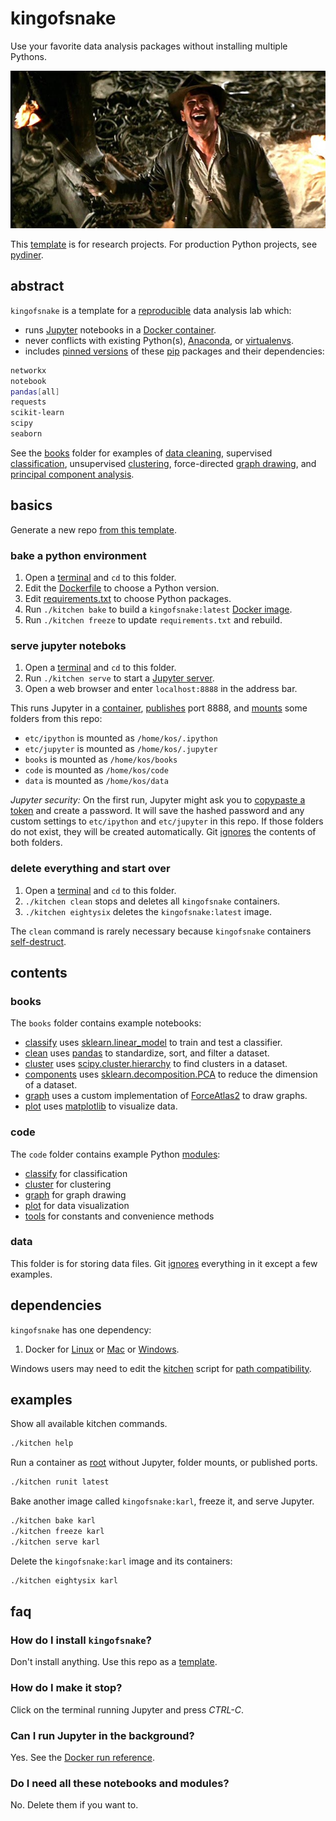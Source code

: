 # kingofsnake

Use your favorite data analysis packages without installing multiple Pythons.

<img
  alt="snakepit"
  src="https://raw.githubusercontent.com/samkennerly/posters/master/kingofsnake.jpeg"
  title="Asps. Very dangerous.">

This [template] is for research projects. For production Python projects, see [pydiner].

[template]: https://help.github.com/en/articles/creating-a-repository-from-a-template
[pydiner]: https://github.com/samkennerly/pydiner/


## abstract

`kingofsnake` is a template for a [reproducible] data analysis lab which:

- runs [Jupyter] notebooks in a [Docker container].
- never conflicts with existing Python(s), [Anaconda], or [virtualenvs].
- includes [pinned versions] of these [pip] packages and their dependencies:

```sh
networkx
notebook
pandas[all]
requests
scikit-learn
scipy
seaborn
```
[reproducible]: https://en.wikipedia.org/wiki/Replication_crisis
[Jupyter]: https://jupyter.org/
[Docker container]: https://docs.docker.com/develop/
[Anaconda]: https://www.anaconda.com/
[virtualenvs]: https://virtualenv.pypa.io/en/latest/
[pinned versions]: https://pip.pypa.io/en/stable/user_guide/#pinned-version-numbers
[pip]: https://pip.pypa.io/en/stable/

See the [books] folder for examples of [data cleaning], supervised [classification], unsupervised [clustering], force-directed [graph drawing], and [principal component analysis].

[books]: books
[data cleaning]: https://en.wikipedia.org/wiki/Data_cleansing
[classification]: https://en.wikipedia.org/wiki/Statistical_classification
[clustering]: https://en.wikipedia.org/wiki/Hierarchical_clustering
[graph drawing]: https://en.wikipedia.org/wiki/Force-directed_graph_drawing
[principal component analysis]: https://en.wikipedia.org/wiki/Principal_component_analysis


## basics

Generate a new repo [from this template].

[from this template]: https://help.github.com/en/articles/creating-a-repository-from-a-template

### bake a python environment

1. Open a [terminal] and `cd` to this folder.
1. Edit the [Dockerfile] to choose a Python version.
1. Edit [requirements.txt] to choose Python packages.
1. Run `./kitchen bake` to build a `kingofsnake:latest` [Docker image].
1. Run `./kitchen freeze` to update `requirements.txt` and rebuild.

[terminal]: https://en.wikipedia.org/wiki/Command-line_interface
[Dockerfile]: Dockerfile
[requirements.txt]: requirements.txt
[Docker image]: https://docs.docker.com/engine/reference/commandline/images/

### serve jupyter noteboks

1. Open a [terminal] and `cd` to this folder.
1. Run `./kitchen serve` to start a [Jupyter server].
1. Open a web browser and enter `localhost:8888` in the address bar.

[terminal]: https://en.wikipedia.org/wiki/Command-line_interface
[Jupyter server]: https://jupyter-server.readthedocs.io/en/latest/index.html

This runs Jupyter in a [container], [publishes] port 8888, and [mounts] some folders from this repo:

- `etc/ipython` is mounted as `/home/kos/.ipython`
- `etc/jupyter` is mounted as `/home/kos/.jupyter`
- `books` is mounted as `/home/kos/books`
- `code` is mounted as `/home/kos/code`
- `data` is mounted as `/home/kos/data`

[container]: https://docs.docker.com/engine/reference/run/
[publishes]: https://docs.docker.com/network/
[mounts]: https://docs.docker.com/storage/bind-mounts/

*Jupyter security:* On the first run, Jupyter might ask you to [copypaste a token] and create a password. It will save the hashed password and any custom settings to `etc/ipython` and `etc/jupyter` in this repo. If those folders do not exist, they will be created automatically. Git [ignores] the contents of both folders.

[copypaste a token]: https://jupyter-server.readthedocs.io/en/stable/operators/security.html
[ignores]: https://git-scm.com/docs/gitignore

### delete everything and start over

1. Open a [terminal] and `cd` to this folder.
1. `./kitchen clean` stops and deletes all `kingofsnake` containers.
1. `./kitchen eightysix` deletes the `kingofsnake:latest` image.

The `clean` command is rarely necessary because `kingofsnake` containers [self-destruct].

[terminal]: https://en.wikipedia.org/wiki/Command-line_interface
[from this template]: https://help.github.com/en/articles/creating-a-repository-from-a-template
[self-destruct]: https://docs.docker.com/engine/reference/run/#clean-up---rm


## contents

### books

The `books` folder contains example notebooks:

- [classify] uses [sklearn.linear_model] to train and test a classifier.
- [clean] uses [pandas] to standardize, sort, and filter a dataset.
- [cluster] uses [scipy.cluster.hierarchy] to find clusters in a dataset.
- [components] uses [sklearn.decomposition.PCA] to reduce the dimension of a dataset.
- [graph] uses a custom implementation of [ForceAtlas2] to draw graphs.
- [plot] uses [matplotlib] to visualize data.

[classify]: books/classify.ipynb
[sklearn.linear_model]: https://scikit-learn.org/stable/modules/linear_model.html
[clean]: books/clean.ipynb
[pandas]: https://pandas.pydata.org/
[cluster]: books/cluster.ipynb
[scipy.cluster.hierarchy]: https://docs.scipy.org/doc/scipy/reference/cluster.hierarchy.html
[components]: books/components.ipynb
[sklearn.decomposition.PCA]: https://scikit-learn.org/stable/modules/generated/sklearn.decomposition.PCA.html
[graph]: books/graph.ipynb
[ForceAtlas2]: https://journals.plos.org/plosone/article?id=10.1371/journal.pone.0098679
[plot]: books/plot.ipynb
[matplotlib]: https://matplotlib.org/

### code

The `code` folder contains example Python [modules]:

- [classify] for classification
- [cluster] for clustering
- [graph] for graph drawing
- [plot] for data visualization
- [tools] for constants and convenience methods

[modules]: https://docs.python.org/3/tutorial/modules.html
[classify]: code/classify.py
[cluster]: code/cluster.py
[graph]: code/graph.py
[plot]: code/plot.py
[tools]: code/tools.py

### data

This folder is for storing data files. Git [ignores] everything in it except a few examples.

[ignores]: https://git-scm.com/docs/gitignore


## dependencies

`kingofsnake` has one dependency:

1. Docker for [Linux] or [Mac] or [Windows].

Windows users may need to edit the [kitchen] script for [path compatibility].

[Linux]: https://docs.docker.com/install/
[Mac]: https://docs.docker.com/docker-for-mac/install/
[Windows]: https://docs.docker.com/docker-for-windows/
[kitchen]: kitchen
[path compatibility]: https://en.wikipedia.org/wiki/Path_(computing)#MS-DOS/Microsoft_Windows_style


## examples

Show all available kitchen commands.
```sh
./kitchen help
```
Run a container as [root] without Jupyter, folder mounts, or published ports.
```sh
./kitchen runit latest
```
Bake another image called `kingofsnake:karl`, freeze it, and serve Jupyter.
```sh
./kitchen bake karl
./kitchen freeze karl
./kitchen serve karl
```
Delete the `kingofsnake:karl` image and its containers:
```sh
./kitchen eightysix karl
```

[root]: https://en.wikipedia.org/wiki/Superuser


## faq

### How do I install `kingofsnake`?

Don't install anything. Use this repo as a [template].

[template]: https://help.github.com/en/articles/creating-a-repository-from-a-template

### How do I make it stop?

Click on the terminal running Jupyter and press *CTRL-C*.

### Can I run Jupyter in the background?

Yes. See the [Docker run reference].

[Docker run reference]: https://docs.docker.com/engine/reference/run/

### Do I need all these notebooks and modules?

No. Delete them if you want to.
